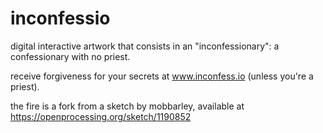 # inconfessio
digital interactive artwork that consists in an "inconfessionary": a confessionary with no priest.

receive forgiveness for your secrets at www.inconfess.io (unless you're a priest).

the fire is a fork from a sketch by mobbarley, available at https://openprocessing.org/sketch/1190852
